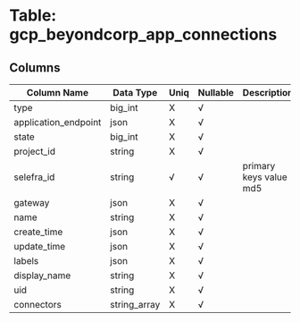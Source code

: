 # Table: gcp_beyondcorp_app_connections

## Columns 

|  Column Name   |  Data Type  | Uniq | Nullable | Description | 
|  ----  | ----  | ----  | ----  | ---- | 
| type | big_int | X | √ |  | 
| application_endpoint | json | X | √ |  | 
| state | big_int | X | √ |  | 
| project_id | string | X | √ |  | 
| selefra_id | string | √ | √ | primary keys value md5 | 
| gateway | json | X | √ |  | 
| name | string | X | √ |  | 
| create_time | json | X | √ |  | 
| update_time | json | X | √ |  | 
| labels | json | X | √ |  | 
| display_name | string | X | √ |  | 
| uid | string | X | √ |  | 
| connectors | string_array | X | √ |  | 


